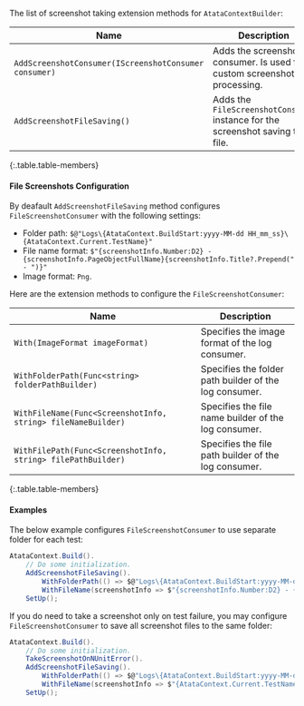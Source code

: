 The list of screenshot taking extension methods for `AtataContextBuilder`:

Name | Description
---- | -----------
`AddScreenshotConsumer(IScreenshotConsumer consumer)` | Adds the screenshot consumer. Is used for custom screenshot processing.
`AddScreenshotFileSaving()` | Adds the `FileScreenshotConsumer` instance for the screenshot saving to file.
{:.table.table-members}

#### File Screenshots Configuration

By deafault `AddScreenshotFileSaving` method configures `FileScreenshotConsumer` with the following settings:

* Folder path: `$@"Logs\{AtataContext.BuildStart:yyyy-MM-dd HH_mm_ss}\{AtataContext.Current.TestName}"`
* File name format: `$"{screenshotInfo.Number:D2} - {screenshotInfo.PageObjectFullName}{screenshotInfo.Title?.Prepend(" - ")}"`
* Image format: `Png`.

Here are the extension methods to configure the `FileScreenshotConsumer`:

Name | Description
---- | -----------
`With(ImageFormat imageFormat)` | Specifies the image format of the log consumer.
`WithFolderPath(Func<string> folderPathBuilder)` | Specifies the folder path builder of the log consumer.
`WithFileName(Func<ScreenshotInfo, string> fileNameBuilder)` | Specifies the file name builder of the log consumer.
`WithFilePath(Func<ScreenshotInfo, string> filePathBuilder)` | Specifies the file path builder of the log consumer.
{:.table.table-members}

#### Examples

The below example configures `FileScreenshotConsumer` to use separate folder for each test:

``` cs
AtataContext.Build().
    // Do some initialization.
    AddScreenshotFileSaving().
        WithFolderPath(() => $@"Logs\{AtataContext.BuildStart:yyyy-MM-dd HH_mm_ss}\{AtataContext.Current.TestName}").
        WithFileName(screenshotInfo => $"{screenshotInfo.Number:D2} - {screenshotInfo.PageObjectFullName}{screenshotInfo.Title?.Prepend(" - ")}").
    SetUp();
```

If you do need to take a screenshot only on test failure, you may configure `FileScreenshotConsumer` to save all screenshot files to the same folder:

``` cs
AtataContext.Build().
    // Do some initialization.
    TakeScreenshotOnNUnitError().
    AddScreenshotFileSaving().
        WithFolderPath(() => $@"Logs\{AtataContext.BuildStart:yyyy-MM-dd HH_mm_ss}").
        WithFileName(screenshotInfo => $"{AtataContext.Current.TestName} - {screenshotInfo.PageObjectFullName}").
    SetUp();
```